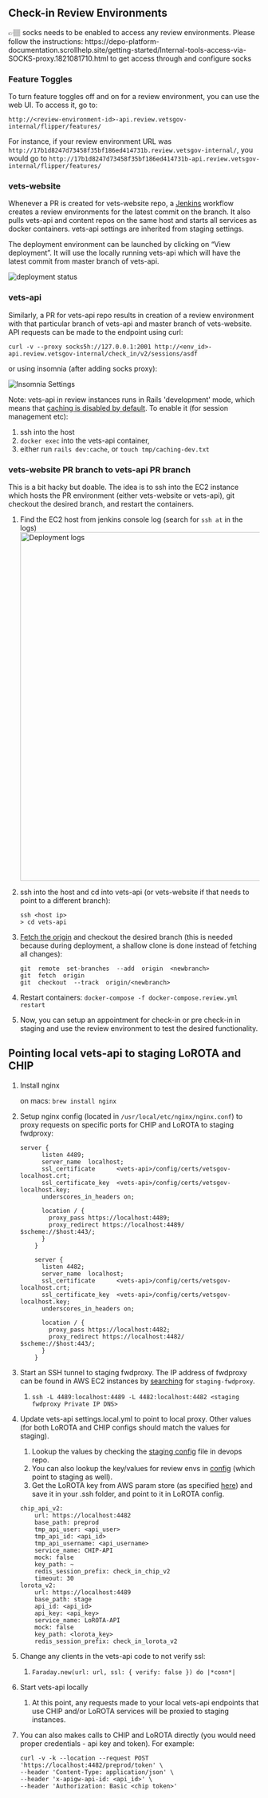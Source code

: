 ## Check-in Review Environments

<aside>
👉🏽 socks needs to be enabled to access any review environments. Please follow the instructions: https://depo-platform-documentation.scrollhelp.site/getting-started/Internal-tools-access-via-SOCKS-proxy.1821081710.html to get access through and configure socks
</aside>

### Feature Toggles

To turn feature toggles off and on for a review environment, you can use the web UI. To access it, go to:

`http://<review-environment-id>-api.review.vetsgov-internal/flipper/features/`

For instance, if your review environment URL was `http://17b1d8247d73458f35bf186ed414731b.review.vetsgov-internal/`, you would go to `http://17b1d8247d73458f35bf186ed414731b-api.review.vetsgov-internal/flipper/features/`

### vets-website

Whenever a PR is created for vets-website repo, a [Jenkins](http://jenkins.vfs.va.gov/) workflow creates a review environments for the latest commit on the branch. It also pulls vets-api and content repos on the same host and starts all services as docker containers. vets-api settings are inherited from staging settings.

The deployment environment can be launched by clicking on “View deployment”. It will use the locally running vets-api which will have the latest commit from master branch of vets-api.

  ![deployment status](https://user-images.githubusercontent.com/1310524/162673493-836feed6-9b92-4e2e-99b8-c5005c599fe4.png)


### vets-api

Similarly, a PR for vets-api repo results in creation of a review environment with that particular branch of vets-api and master branch of vets-website. API requests can be made to the endpoint using curl:

```
curl -v --proxy socks5h://127.0.0.1:2001 http://<env_id>-api.review.vetsgov-internal/check_in/v2/sessions/asdf
```

or using insomnia (after adding socks proxy):

   ![Insomnia Settings](https://user-images.githubusercontent.com/1310524/162674005-bfe682b6-54e4-4685-8415-47b2c2120ddb.png)


Note: vets-api in review instances runs in Rails 'development' mode, which means that [caching is disabled by default](https://github.com/department-of-veterans-affairs/vets-api/blob/5852e0abd98848aa89aaf0644b4588b90dfb554d/config/environments/development.rb#L26). To enable it (for session management etc):
1. ssh into the host
2. `docker exec` into the vets-api container,
3. either run `rails dev:cache`, or `touch tmp/caching-dev.txt`


### vets-website PR branch to vets-api PR branch

This is a bit hacky but doable. The idea is to ssh into the EC2 instance which hosts the PR environment (either vets-website or vets-api), git checkout the desired branch, and restart the containers.

1. Find the EC2 host from jenkins console log (search for `ssh at` in the logs)
    <img width="698" alt="Deployment logs" src="https://user-images.githubusercontent.com/1310524/162674744-3f9830b3-babd-487e-84d6-19393b0ef172.png">
    
2. ssh into the host and cd into vets-api (or vets-website if that needs to point to a different branch):
    
    ```
    ssh <host ip>
    > cd vets-api
    ```
    
3. [Fetch the origin](https://stackoverflow.com/a/67886960/2340681) and checkout the desired branch (this is needed because during deployment, a shallow clone is done instead of fetching all changes):
    
    ```
    git  remote  set-branches  --add  origin  <newbranch>
    git  fetch  origin
    git  checkout  --track  origin/<newbranch>
    ```
    
4. Restart containers: `docker-compose -f docker-compose.review.yml restart`
5. Now, you can setup an appointment for check-in or pre check-in in staging and use the review environment to test the desired functionality.
    
    

## Pointing local vets-api to staging LoROTA and CHIP

1. Install nginx
    
    on macs: `brew install nginx`
    
2. Setup nginx config (located in `/usr/local/etc/nginx/nginx.conf`) to proxy requests on specific ports for CHIP and LoROTA to staging fwdproxy:
    
    ```
    server {
          listen 4489;
          server_name  localhost;
          ssl_certificate      <vets-api>/config/certs/vetsgov-localhost.crt;
          ssl_certificate_key  <vets-api>/config/certs/vetsgov-localhost.key;
          underscores_in_headers on;
    
          location / {
            proxy_pass https://localhost:4489;
            proxy_redirect https://localhost:4489/ $scheme://$host:443/;
          }
        }
    
        server {
          listen 4482;
          server_name  localhost;
          ssl_certificate      <vets-api>/config/certs/vetsgov-localhost.crt;
          ssl_certificate_key  <vets-api>/config/certs/vetsgov-localhost.key;
          underscores_in_headers on;
    
          location / {
            proxy_pass https://localhost:4482;
            proxy_redirect https://localhost:4482/ $scheme://$host:443/;
          }
        }
    ```
    
3. Start an SSH tunnel to staging fwdproxy. The IP address of fwdproxy can be found in AWS EC2 instances by [searching](https://console.amazonaws-us-gov.com/ec2/home?region=us-gov-west-1#Instances:v=3;instanceState=running;search=:staging-fwdproxy) for `staging-fwdproxy`. 
    1. `ssh -L 4489:localhost:4489 -L 4482:localhost:4482 <staging fwdproxy Private IP DNS>`
4. Update vets-api settings.local.yml to point to local proxy. Other values (for both LoROTA and CHIP configs should match the values for staging).
    1. Lookup the values by checking the [staging config](https://github.com/department-of-veterans-affairs/devops/blob/3048159fe852b5520f232b47e6331bf511d9ee36/ansible/deployment/config/vets-api/staging-settings.local.yml.j2#L777) file in devops repo.
    2. You can also lookup the key/values for review envs in [config](https://github.com/department-of-veterans-affairs/devops/blob/3048159fe852b5520f232b47e6331bf511d9ee36/ansible/roles/review-instance-configure/vars/settings.local.yml#L40) (which point to staging as well).
    3. Get the LoROTA key from AWS param store (as specified [here](https://github.com/department-of-veterans-affairs/devops/blob/3048159fe852b5520f232b47e6331bf511d9ee36/ansible/deployment/config/vets-api-server-vagov-staging.yml#L325)) and save it in your .ssh folder, and point to it in LoROTA config.
    
    ```
    chip_api_v2:
        url: https://localhost:4482
        base_path: preprod
        tmp_api_user: <api_user>
        tmp_api_id: <api_id>
        tmp_api_username: <api_username>
        service_name: CHIP-API
        mock: false
        key_path: ~
        redis_session_prefix: check_in_chip_v2
        timeout: 30
    lorota_v2:
        url: https://localhost:4489
        base_path: stage
        api_id: <api_id>
        api_key: <api_key>
        service_name: LoROTA-API
        mock: false
        key_path: <lorota_key>
        redis_session_prefix: check_in_lorota_v2
    ```
    
5. Change any clients in the vets-api code to not verify ssl:
    1. `Faraday.new(url: url, ssl: { verify: false }) do |*conn*|`
6. Start vets-api locally
    1. At this point, any requests made to your local vets-api endpoints that use CHIP and/or LoROTA services will be proxied to staging instances.
7. You can also makes calls to CHIP and LoROTA directly (you would need proper credentials - api key and token). For example:
    
    ```
    curl -v -k --location --request POST 'https://localhost:4482/preprod/token' \
    --header 'Content-Type: application/json' \
    --header 'x-apigw-api-id: <api_id>' \
    --header 'Authorization: Basic <chip token>'
    ```
